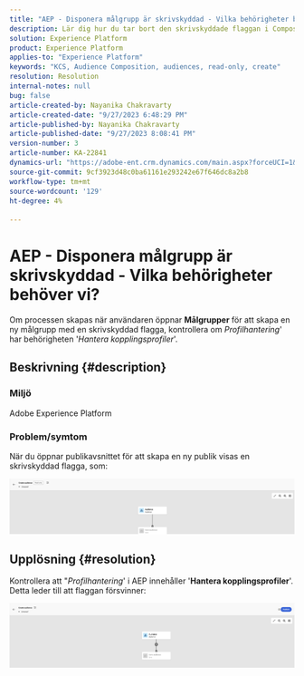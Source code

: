 ```yaml
---
title: "AEP - Disponera målgrupp är skrivskyddad - Vilka behörigheter behöver vi?"
description: Lär dig hur du tar bort den skrivskyddade flaggan i Compose Audience i AEP. Behörigheterna ska omfatta privilegiet Hantera sammanslagningsprinciper.
solution: Experience Platform
product: Experience Platform
applies-to: "Experience Platform"
keywords: "KCS, Audience Composition, audiences, read-only, create"
resolution: Resolution
internal-notes: null
bug: false
article-created-by: Nayanika Chakravarty
article-created-date: "9/27/2023 6:48:29 PM"
article-published-by: Nayanika Chakravarty
article-published-date: "9/27/2023 8:08:41 PM"
version-number: 3
article-number: KA-22841
dynamics-url: "https://adobe-ent.crm.dynamics.com/main.aspx?forceUCI=1&pagetype=entityrecord&etn=knowledgearticle&id=c11bf86f-665d-ee11-be6f-6045bd006149"
source-git-commit: 9cf3923d48c0ba61161e293242e67f646dc8a2b8
workflow-type: tm+mt
source-wordcount: '129'
ht-degree: 4%

---
```


# AEP - Disponera målgrupp är skrivskyddad - Vilka behörigheter behöver vi?


Om processen skapas när användaren öppnar <b>Målgrupper</b> för att skapa en ny målgrupp med en skrivskyddad flagga, kontrollera om *Profilhantering*&#39; har behörigheten &#39;*Hantera kopplingsprofiler*&#39;.

## Beskrivning {#description}


### Miljö

Adobe Experience Platform

### Problem/symtom

När du öppnar publikavsnittet för att skapa en ny publik visas en skrivskyddad flagga, som:

![](assets/___c21bf86f-665d-ee11-be6f-6045bd006149___.png)


## Upplösning {#resolution}


Kontrollera att &quot;*Profilhantering*&#39; i AEP innehåller &#39;<b>Hantera kopplingsprofiler</b>&#39;. Detta leder till att flaggan försvinner:

![](assets/833c8ec9-ec56-ee11-be6f-6045bd0065f9.png)
